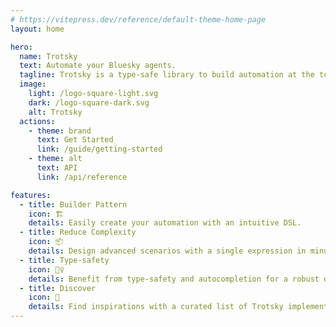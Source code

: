 ```yaml
---
# https://vitepress.dev/reference/default-theme-home-page
layout: home

hero:
  name: Trotsky
  text: Automate your Bluesky agents.
  tagline: Trotsky is a type-safe library to build automation at the top of ATProto/Bluesky API.
  image:
    light: /logo-square-light.svg
    dark: /logo-square-dark.svg
    alt: Trotsky
  actions:
    - theme: brand
      text: Get Started
      link: /guide/getting-started
    - theme: alt
      text: API
      link: /api/reference

features:
  - title: Builder Pattern
    icon: 🏗️
    details: Easily create your automation with an intuitive DSL.
  - title: Reduce Complexity
    icon: 📦
    details: Design advanced scenarios with a single expression in minutes.
  - title: Type-safety
    icon: 🧘‍♀️
    details: Benefit from type-safety and autocompletion for a robust development experience.
  - title: Discover
    icon: 🪩
    details: Find inspirations with a curated list of Trotsky implementations.
---
```



<style>
html:root {
  --vp-home-hero-name-color: transparent;
  --vp-home-hero-name-background: -webkit-linear-gradient(120deg, #b92e2e 30%, #db7575);

  --vp-home-hero-image-background-image: linear-gradient(-45deg,rgb(185, 46, 46, 0.5) 50%,rgba(219, 117, 117, 0.5) 50%);
  --vp-home-hero-image-filter: blur(44px);
}

@media (min-width: 640px) {
  html:root {
    --vp-home-hero-image-filter: blur(56px);
  }
}

@media (min-width: 960px) {
  html:root {
    --vp-home-hero-image-filter: blur(68px);
  }
}
</style>